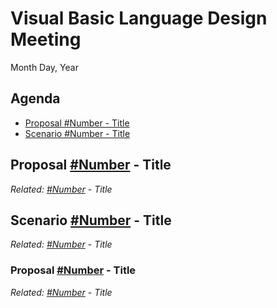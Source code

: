 # Visual Basic Language Design Meeting
Month Day, Year

## Agenda
* [Proposal #Number - Title](#proposal-number---title)
* [Scenario #Number - Title](#scenario-number---title)

## Proposal [#Number](https://github.com/dotnet/vblang/issues/number) - Title
_Related: [#Number](https://github.com/dotnet/vblang/issues/number) - Title_

## Scenario [#Number](https://github.com/dotnet/vblang/issues/number) - Title
_Related: [#Number](https://github.com/dotnet/vblang/issues/number) - Title_

### Proposal [#Number](https://github.com/dotnet/vblang/issues/number) - Title
_Related: [#Number](https://github.com/dotnet/vblang/issues/number) - Title_
